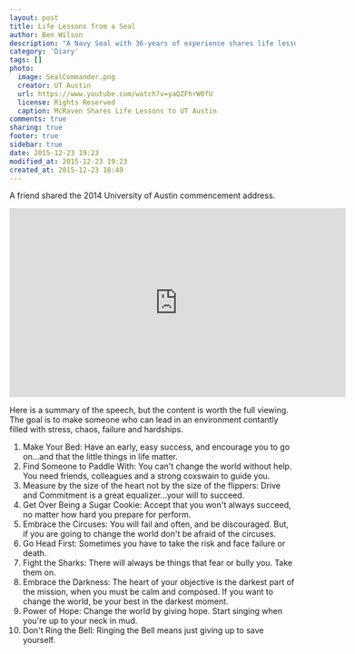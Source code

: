 ```yaml
---
layout: post
title: Life Lessons from a Seal
author: Ben Wilson
description: "A Navy Seal with 36-years of experience shares life lessons."
category: 'Diary'
tags: []
photo:
  image: SealCommander.png
  creator: UT Austin
  url: https://www.youtube.com/watch?v=yaQZFhrW0fU
  license: Rights Reserved
  caption: McRaven Shares Life Lessons to UT Austin
comments: true
sharing: true
footer: true
sidebar: true
date: 2015-12-23 19:23
modified_at: 2015-12-23 19:23
created_at: 2015-12-23 18:49
---
```


A friend shared the 2014 University of Austin commencement address.

<!-- more -->

<div class='text-center'>
<embed width="592" height="333"
src="http://www.youtube.com/v/yaQZFhrW0fU">
</div>

Here is a summary of the speech, but the content is worth the full viewing. The goal is to make someone who can lead in an environment contantly filled with stress, chaos, failure and hardships.

1. Make Your Bed: Have an early, easy success, and encourage you to go on...and that the little things in life matter.
2. Find Someone to Paddle With: You can't change the world without help. You need friends, colleagues and a strong coxswain to guide you.
3. Measure by the size of the heart not by the size of the flippers: Drive and Commitment is a great equalizer...your will to succeed.
4. Get Over Being a Sugar Cookie: Accept that you won't always succeed, no matter how hard you prepare for perform.
5. Embrace the Circuses: You will fail and often, and be discouraged. But, if you are going to change the world don't be afraid of the circuses.
6. Go Head First: Sometimes you have to take the risk and face failure or death.
7. Fight the Sharks: There will always be things that fear or bully you. Take them on.
8. Embrace the Darkness: The heart of your objective is the darkest part of the mission, when you must be calm and composed. If you want to change the world, be your best in the darkest moment.
9. Power of Hope: Change the world by giving hope. Start singing when you're up to your neck in mud.
10. Don't Ring the Bell: Ringing the Bell means just giving up to save yourself.